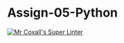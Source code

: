 # Assign-05-Python
[![Mr Coxall's Super Linter](https://github.com/ICS3U-Programming-LloydN/Assign-05-Python/workflows/Mr%20Coxall's%20Super%20Linter/badge.svg)](https://github.com/ICS3U-Programming-LloydN/Assign-05-Python/actions/)
